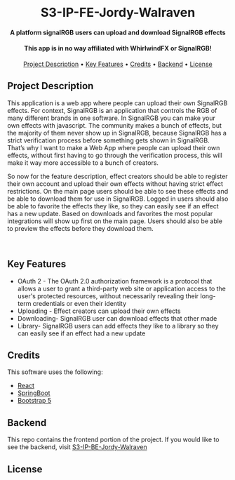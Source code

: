 <h1 align="center">
  <br>
  <br>
   S3-IP-FE-Jordy-Walraven
  <br>
</h1>

<h4 align="center">A platform signalRGB users can upload and download SignalRGB effects</h4>
<h4 align="center">This app  is in no way affiliated with WhirlwindFX or SignalRGB!</h4>


<p align="center">
  <a href="#project-description">Project Description</a> •
  <a href="#key-features">Key Features</a> •
  <a href="#credits">Credits</a> •
  <a href="#backend">Backend</a> •
  <a href="#license">License</a>
</p>


## Project Description
This application is a web app where people can upload their own SignalRGB effects. For context, SignalRGB is an application that controls the RGB of many different brands in one software. In SignalRGB you can make your own effects with javascript. The community makes a bunch of effects, but the majority of them never show up in SignalRGB, because SignalRGB has a strict verification process before something gets shown in SignalRGB. That’s why I want to make a Web App where people can upload their own effects, without first having to go through the verification process, this will make it way more accessible to a bunch of creators.

So now for the feature description, effect creators should be able to register their own account and upload their own effects without having strict effect restrictions. On the main page users should be able to see these effects and be able to download them for use in SignalRGB. Logged in users should also be able to favorite the effects they like, so they can easily see if an effect has a new update. Based on downloads and favorites the most popular integrations will show up first on the main page. Users should also be able to preview the effects before they download them.



</br>



## Key Features

* OAuth 2 - The OAuth 2.0 authorization framework is a protocol that allows a user to grant a third-party web site or application access to the user's protected resources, without necessarily revealing their long-term credentials or even their identity
* Uploading - Effect creators can upload their own effects
* Downloading- SignalRGB user can download effects that other made
* Library- SignalRGB users can add effects they like to a library so they can easily see if an effect had a new update
## Credits

This software uses the following:

- [React](https://reactjs.org/)
- [SpringBoot](https://spring.io/projects/spring-boot/)
- [Bootstrap 5](https://getbootstrap.com)

## Backend

This repo contains the frontend portion of the project. If you would like to see the backend, visit [S3-IP-BE-Jordy-Walraven](https://github.com/S3-Jordy-Walraven/S3-IP-BE-Jordy-Walraven.git)

## License


